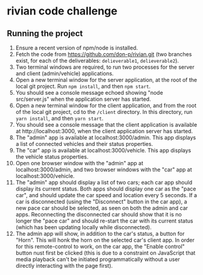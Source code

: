 # rivian code challenge

## Running the project

1. Ensure a recent version of npm/node is installed.
2. Fetch the code from https://github.com/don-p/rivian.git (two branches exist, for each of the deliverables: `delieverable1`, `delieverable2`).
3. Two terminal windows are required, to run two processes for the server and client (admin/vehicle) applications.
4. Open a new terminal window for the server application, at the root of the local git project. Run `npm install`, and then `npm start`.
5. You should see a console message echoed showing "node src/server.js" when the application server has started.
6. Open a new terminal window for the client application, and from the root of the local git project, cd to the `/client` directory.  In this directory, run `yarn install`, and then `yarn start`.
7. You should see a console message that the client application is available at http://localhost:3000, when the client application server has started.
8. The "admin" app is available at localhost:3000/admin.  This app displays a list of connected vehicles and their status properties.
9. The "car" app is available at localhost:3000/vehicle.  This app displays the vehicle status properties.
10. Open one browser window with the "admin" app at localhost:3000/admin, and two browser windows with the "car" app at localhost:3000/vehicle.
11. The "admin" app should display a list of two cars; each car app should display its current status.  Both apps should display one car as the "pace car", and should update the car speed and location every 5 seconds.  If a car is disconnected (using the "Disconnect" button in the car app), a new pace car should be selected, as seen on both the admin and car apps.  Reconnecting the disconnected car should show that it is no longer the "pace car" and should re-start the car with its current status (which has been updating locally while disconnected).
12. The admin app will show, in addition to the car's status, a button for "Horn".  This will honk the horn on the selected car's client app.  In order for this remote-control to work, on the car app, the "Enable control" button nust first be clicked (this is due to a constraint on JavaScript that media playback can't be initiated programmatically without a user directly interacting with the page first).

